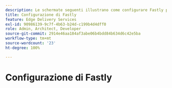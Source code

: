 ```yaml
---
description: Le schermate seguenti illustrano come configurare Fastly per distribuire i contenuti. Le impostazioni essenziali sono contrassegnate con un cerchio rosso.
title: Configurazione di Fastly
feature: Edge Delivery Services
exl-id: 90986139-9c7f-4b63-b24d-c199b4d4dff0
role: Admin, Architect, Developer
source-git-commit: 2914e46aa184af3abe06b4bdd84b634d6c42e5ba
workflow-type: tm+mt
source-wordcount: '23'
ht-degree: 100%

---
```


# Configurazione di Fastly

<!-- this id is not in snippets.md! {{$include 6b65e1ea-8645-4b2e-a1b6-d330f9849bb0}} -->
